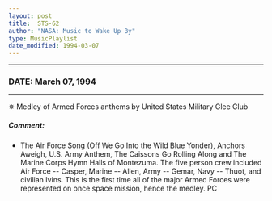 ```yaml
---
layout: post
title:  STS-62
author: "NASA: Music to Wake Up By"
type: MusicPlaylist
date_modified: 1994-03-07
---
```


----
### DATE: March 07, 1994
----
✵ Medley of Armed Forces anthems by United States Military Glee Club

##### Comment:
* The Air Force Song  (Off We Go Into the Wild Blue Yonder), Anchors Aweigh, U.S. Army Anthem, The Caissons Go Rolling Along and The Marine Corps Hymn Halls of Montezuma. The five person crew included Air Force --  Casper, Marine -- Allen, Army -- Gemar, Navy -- Thuot, and civilian Ivins. This is the first time all of the major Armed Forces were represented on once space mission, hence the medley. PC
